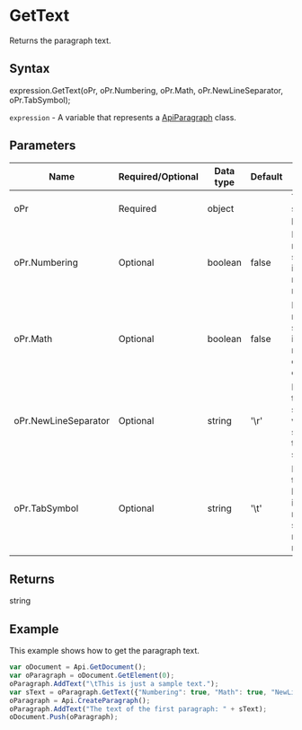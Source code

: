 # GetText

Returns the paragraph text.

## Syntax

expression.GetText(oPr, oPr.Numbering, oPr.Math, oPr.NewLineSeparator, oPr.TabSymbol);

`expression` - A variable that represents a [ApiParagraph](../ApiParagraph.md) class.

## Parameters

| **Name** | **Required/Optional** | **Data type** | **Default** | **Description** |
| ------------- | ------------- | ------------- | ------------- | ------------- |
| oPr | Required | object |  | The resulting string display properties. |
| oPr.Numbering | Optional | boolean | false | Defines if the resulting string will include numbering or not. |
| oPr.Math | Optional | boolean | false | Defines if the resulting string will include mathematical expressions or not. |
| oPr.NewLineSeparator | Optional | string | '\r' | Defines how the line separator will be specified in the resulting string. |
| oPr.TabSymbol | Optional | string | '\t' | Defines how the tab will be specified in the resulting string (does not apply to numbering). |

## Returns

string

## Example

This example shows how to get the paragraph text.

```javascript
var oDocument = Api.GetDocument();
var oParagraph = oDocument.GetElement(0);
oParagraph.AddText("\tThis is just a sample text.");
var sText = oParagraph.GetText({"Numbering": true, "Math": true, "NewLineSeparator": "\r", "TabSymbol": "\t"});
oParagraph = Api.CreateParagraph();
oParagraph.AddText("The text of the first paragraph: " + sText);
oDocument.Push(oParagraph);
```
